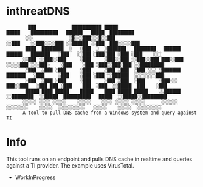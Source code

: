 # inthreatDNS

            ███             ███████████ █████                                    █████    ██████████   ██████   █████  █████████ 
           ░░░             ░█░░░███░░░█░░███                                    ░░███    ░░███░░░░███ ░░██████ ░░███  ███░░░░░███
           ████  ████████  ░   ░███  ░  ░███████   ████████   ██████   ██████   ███████   ░███   ░░███ ░███░███ ░███ ░███    ░░░ 
          ░░███ ░░███░░███     ░███     ░███░░███ ░░███░░███ ███░░███ ░░░░░███ ░░░███░    ░███    ░███ ░███░░███░███ ░░█████████ 
           ░███  ░███ ░███     ░███     ░███ ░███  ░███ ░░░ ░███████   ███████   ░███     ░███    ░███ ░███ ░░██████  ░░░░░░░░███
           ░███  ░███ ░███     ░███     ░███ ░███  ░███     ░███░░░   ███░░███   ░███ ███ ░███    ███  ░███  ░░█████  ███    ░███
           █████ ████ █████    █████    ████ █████ █████    ░░██████ ░░████████  ░░█████  ██████████   █████  ░░█████░░█████████ 
          ░░░░░ ░░░░ ░░░░░    ░░░░░    ░░░░ ░░░░░ ░░░░░      ░░░░░░   ░░░░░░░░    ░░░░░  ░░░░░░░░░░   ░░░░░    ░░░░░  ░░░░░░░░░  
          A tool to pull DNS cache from a Windows system and query against TI
          
# Info

This tool runs on an endpoint and pulls DNS cache in realtime and queries against a TI provider. The example uses VirusTotal. 

- WorkInProgress
